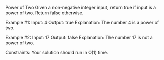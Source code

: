 Power of Two
Given a non-negative integer input, return true if input is a power of two. Return false otherwise.

Example #1:
Input: 4
Output: true
Explanation: The number 4 is a power of two.

Example #2:
Input: 17
Output: false
Explanation: The number 17 is not a power of two.

Constraints:  Your solution should run in O(1) time.